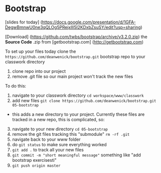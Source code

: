 Bootstrap
======

[slides for today] (https://docs.google.com/presentation/d/1GFA-DegwBmnwU0ne3qQLOg5PRejxlIl5I2KDxbZsuSY/edit?usp=sharing)

[Download] (https://github.com/twbs/bootstrap/archive/v3.2.0.zip) the **Source Code** .zip from [getbootstrap.com] (http://getbootstrap.com)

To set up your files today clone the `https://github.com/deanwenick/bootstrap.git` bootstrap repo to your classwork directory

1. clone repo into our project
2. remove .git file  so our main project won't track the new files

To do this:

1. navigate to your classwork directory `cd workspace/www/classwork`
2. add new files `git clone https://github.com/deanwenick/bootstrap.git 05-bootstrap`
  * this adds a new directory to your project. Currently these files are tracked in a new repo, this is complicated, so:
3. navigate to your new directory `cd 05-bootstrap`
4. remove the git files tracking this "submodule" `rm -rf .git`
5. navigate back to your www folder
6. do `git status` to make sure everything worked
7. `git add .` to track all your new files
8. `git commit -m "short meaningful message"` something like "add bootstrap exercisesti"
9. `git push origin master`


